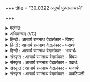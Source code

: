 +++
title = "30_0322 अपूर्व्या पुरुतमान्यस्मै"

+++
<details><summary>पदपाठः</summary>

अ꣡पू꣢꣯र्व्या। अ। पू꣣र्व्या। पुरुत꣡मा꣢नि। अ꣣स्मै। महे꣢। वी꣣रा꣡य꣢। त꣣व꣡से꣢। तु꣣रा꣡य꣢। वि꣣रप्शि꣡ने। वि꣣। रप्शि꣡ने꣢। व꣣ज्रि꣡णे꣣। श꣡न्त꣢꣯मानि। व꣡चां꣢꣯ऽसि। अ꣣स्मै। स्थ꣡वि꣢꣯राय। स्थ। वि꣣राय। तक्षुः। ३२२।
</details>

<details><summary>अधिमन्त्रम् (VC)</summary>

- इन्द्रः
- सुहोत्रो भारद्वाजः
- त्रिष्टुप्
- धैवतः
- ऐन्द्रं काण्डम्
</details>

<details><summary>हिन्दी : आचार्य रामनाथ वेदालंकार - विषयः</summary>

अगले मन्त्र में यह विषय है कि कैसे परमात्मा के लिए कौन लोग कैसे स्तुतिवचनों को कहें।
</details>

<details><summary>हिन्दी : आचार्य रामनाथ वेदालंकार - पदार्थः</summary>

पदार्थान्वयभाषाः -  (अस्मै) इस (महे) महान् (वीराय) वीर अथवा कामादि शत्रुओं के प्रकम्पक, (तवसे) बलवान् (तुराय) शीघ्र कार्यों को करनेवाले इन्द्र परमेश्वर के लिए और (अस्मै) इस (विरप्शिने) विशेष रूप से वेदों के प्रवक्ता तथा विशेषरूप से स्तुतियोग्य, (वज्रिणे) वज्रधारी के समान दुष्टों को दण्ड देनेवाले, (स्थविराय) प्रवृद्धतम चिरन्तन पुराण पुरुष इन्द्र परमेश्वर के लिए, स्तोता जन (अपूर्व्या) अपूर्व (पुरुतमानि) बहुत सारे (शन्तमानि) अतिशय शान्तिदायक (वचांसि) स्तोत्रों को (तक्षुः) रचते या प्रयुक्त करते हैं ॥१०॥ इस मन्त्र में विशेषणों के साभिप्राय होने से परिकर अलङ्कार है। ‘तमान्-तमानि’, ‘वीराय-विराय’ आदि में छेकानुप्रास और ‘राय’ की तीन बार आवृत्ति में तथा ‘वीर-विर-विरा’ में वृत्त्यनुप्रास है ॥१०॥
</details>

<details><summary>हिन्दी : आचार्य रामनाथ वेदालंकार - भावार्थः</summary>

भावार्थभाषाः -  पुराण पुरुष परमेश्वर सबसे अधिक महान् सबसे अधिक वीर, सबसे अधिक बली, सबसे अधिक शीघ्रकारी, सबसे अधिक स्तुतियोग्य, सबसे अधिक दुर्जनों का दण्डयिता, सबसे अधिक वयोवृद्ध, सबसे अधिक ज्ञानवृद्ध और सबसे अधिक प्राचीन है। वैदिक, स्वरचित और अन्य महाकवियों द्वारा रचित स्तोत्रों से उसकी पूजा सबको करनी चाहिए ॥१०॥ इस दशति में इन्द्र को प्रबोधन देने, उसके गुण वर्णन करने, उसके द्वारा सृष्ट्युत्पत्ति आदि वर्णित करने, उसकी स्तुति करने तथा इन्द्र नाम से सूर्य, राजा, आचार्य आदि के कर्मों का वर्णन करने के कारण इस दशति के विषय की पूर्व दशति के विषय के साथ संगति है ॥ चतुर्थ प्रपाठक में प्रथम अर्ध की तृतीय दशति समाप्त ॥ तृतीय अध्याय में नवम खण्ड समाप्त ॥
</details>

<details><summary>संस्कृत : आचार्य रामनाथ वेदालंकार - विषयः</summary>

अथ कीदृशाय परमात्मने के कीदृशानि स्तुतिवचांसि व्याहरेयुरित्याह।
</details>

<details><summary>संस्कृत : आचार्य रामनाथ वेदालंकार - पदार्थः</summary>

पदार्थान्वयभाषाः -  (अस्मै) एतस्मै (महे) महते (वीराय) विक्रान्ताय कामादिशत्रुप्रकम्पकाय वा। वीर विक्रान्तौ, यद्वा वि-पूर्वः ईर गतौ कम्पने च। ‘वीरो वीरयत्यमित्रान्, वेतेर्वा स्याद् गतिकर्मणो, वीरयतेर्वा’ इति निरुक्तम् १।७। (तवसे२) बलवते। तवस् इति बलनाम। निघं० २।९। (तुराय३) क्षिप्रकारिणे इन्द्राय परमेश्वराय, किञ्च (अस्मै४) एतस्मै (विरप्शिने५) विशेषेण स्तुत्याय, विशेषेण वेदानां प्रवक्त्रे वा। वि-पूर्वाद् रप व्यक्तायां वाचि इति धातोरिदं रूपम्। (वज्रिणे) वज्रधरायेव दुराचारिणां दण्डयित्रे, (स्थविराय) प्रवृद्धाय चिरन्तनाय पुराणपुरुषाय इन्द्राय परमेश्वराय, स्तोतारः (अपूर्व्या) अपूर्वाणि। अपूर्वशब्दात्, स्वार्थे यत्, ततो द्वितीयाबहुवचने ‘शेश्छन्दसि बहुलम्। अ० ६।१।७०’ इति शेर्लुक्। (पुरुतमानि) अतिशयेन बहूनि, (शन्तमानि) अतिशयेन शान्तिकराणि (वचांसि) स्तोत्राणि (तक्षुः) कुर्वन्ति, रचयन्ति, प्रयुञ्जते वा। तक्षतिः करोतिकर्मा। निरु० ४।१९। लडर्थे लिट्, ततक्षुः इति प्राप्ते द्वित्वाभावश्छान्दसः ॥१०॥ अत्र विशेषणानां साभिप्रायत्वात् परिकरालङ्कारः। ‘तमान्-तमानि’ ‘वीराय-विराय’, इत्यादौ छेकानुप्रासः। ‘राय’ इत्यस्य त्रिश आवृत्तौ, ‘वीरा-विर-विरा’ इत्यत्र च वृत्त्यनुप्रासः ॥१०॥
</details>

<details><summary>संस्कृत : आचार्य रामनाथ वेदालंकार - भावार्थः</summary>

भावार्थभाषाः -  पुराणपुरुषः परमेश्वरो महत्तमो वीरतमो बलवत्तमः क्षिप्रतमः स्तुत्यतमो दुर्जनानां दण्डयितृतमो वयोवृद्धतमो ज्ञानवृद्धतमश्चिरन्तनतमश्चास्ति। बहुभिर्वैदिकैः स्वरचितैरितरमहाकविरचितैश्च स्तोत्रैस्तस्य सपर्या सर्वैर्विधेया ॥१०॥६ अत्रेन्द्रस्य प्रबोधनात्, तद्गुणकर्मवर्णनात्, तद्द्वारा सृष्ट्युत्पत्त्यादिवर्णनात्, तस्य स्तुतिवर्णनाद्, इन्द्रनाम्ना सूर्यनृपत्याचार्यादीनां चापि कर्मवर्णनाद् एतद्दशत्यर्थस्य पूर्वदशत्यर्थेन सह सङ्गतिरस्तीति ज्ञेयम् ॥ इति चतुर्थे प्रपाठके प्रथमार्द्धे तृतीया दशतिः ॥ इति तृतीयाध्याये नवमः खण्डः ॥
</details>

<details><summary>संस्कृत : आचार्य रामनाथ वेदालंकार - पादटिप्पनी</summary>

टिप्पणी:   १. ऋ० ६।३२।१, ‘वचांस्यासा स्थविराय तक्षम्’ इति पाठः। २. अन्तर्णीतमत्वर्थं च द्रष्टव्यम्। तवसे बलवते इत्यर्थः। इति वि०। ३. तुराय। तुर्वतिर्हिंसार्थः। हिंसित्रे—इति वि०। तुराय त्वरिताय—इति भ०। क्षिप्रकारिणे—इति ऋ० ६।३२।१ भाष्ये द०। ४. अस्मै इति पुनरुक्तिः अर्धर्चभेदादिति भरतः। ५. विरप्शिने विशेषेण स्तुत्याय—इति भ०, सा०। विरप्शिन्निति पदं महन्नामसु पठितम्। निघं० ३।३। ६. ऋग्वेदे दयानन्दर्षिर्मन्त्रमिमं ‘विद्वांसः किं कुर्युः’ इति विषये व्याख्यातवान्।
</details>